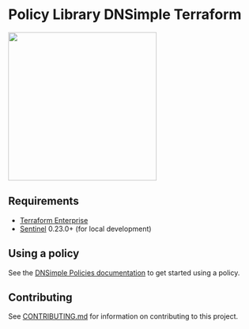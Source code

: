 Policy Library DNSimple Terraform
===========================

<img src="https://www.datocms-assets.com/2885/1620153206-terraform-enterprise-logo-color.svg" width="300px">

Requirements
------------

- [Terraform Enterprise](https://www.hashicorp.com/sentinel)
- [Sentinel](https://docs.hashicorp.com/sentinel/downloads) 0.23.0+ (for local development)

Using a policy
----------------------

See the [DNSimple Policies documentation](https://registry.terraform.io/policies/dnsimple/dnsimple-terraform) to get started using a policy.

Contributing
------------
See [CONTRIBUTING.md](CONTRIBUTING.md) for information on contributing to this project.
